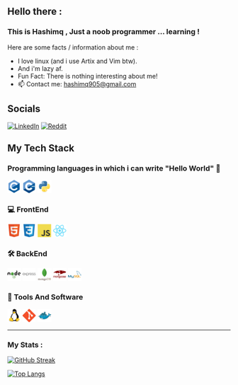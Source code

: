 ## Hello there :

### This is Hashimq , Just a noob programmer ... learning !
 
 Here are some facts / information about me :
 - I love linux (and i use Artix and Vim btw).
 - And i'm lazy af.
 - Fun Fact: There is nothing interesting about me!
 - 📫 Contact me: hashimq905@gmail.com

## Socials 
[![LinkedIn](https://img.shields.io/badge/LinkedIn-%230077B5.svg?logo=linkedin&logoColor=white)](https://www.linkedin.com/in/hashim-q-3b6b24268) [![Reddit](https://img.shields.io/badge/Reddit-%23FF4500.svg?logo=Reddit&logoColor=white)](https://www.reddit.com/user/TheHashimq/)

## My Tech Stack 

### Programming languages in which i can write "Hello World" 🦍
<div>
  <img src="https://github.com/devicons/devicon/blob/master/icons/c/c-original.svg" alt="C Logo" width="6%" title='C'/>
  <img src="https://github.com/devicons/devicon/blob/master/icons/cplusplus/cplusplus-original.svg" alt="c++" width="6%" title='C++' />
 <img src="https://github.com/devicons/devicon/blob/master/icons/python/python-original.svg" alt="Python" width="6%" title='Python' />
</div>

### :computer: FrontEnd

<div>
  <img src ="https://github.com/devicons/devicon/blob/master/icons/html5/html5-original.svg" alt="HTML5 logo" width="6%" title='HTML5'/>
  <img src ="https://github.com/devicons/devicon/blob/master/icons/css3/css3-original.svg" alt="CSS3 logo" width="6%" title='CSS3'/>
   <img src ="https://github.com/devicons/devicon/blob/master/icons/javascript/javascript-original.svg" alt="JavaScript" width="6%" title='JavaScript'/>
 <img src ="https://github.com/devicons/devicon/blob/master/icons/react/react-original.svg" alt="React" width="6%" title='React'/>
<div> 

### 🛠️ BackEnd 
<div>
<img src="https://github.com/devicons/devicon/blob/master/icons/nodejs/nodejs-original-wordmark.svg" width="6%" title='Nodejs'/>
<img src="https://github.com/devicons/devicon/blob/master/icons/express/express-original-wordmark.svg" width="6%" title='Express'/>
<img src="https://github.com/devicons/devicon/blob/master/icons/mongodb/mongodb-original-wordmark.svg" width="6%" title='MongoDB'/>
<img src="https://github.com/devicons/devicon/blob/master/icons/mongoose/mongoose-original-wordmark.svg" width="6%" title='Mongoose'/>
 <img src="https://github.com/devicons/devicon/blob/master/icons/mysql/mysql-original-wordmark.svg" width="6%" title='Mysql'/>
</div>

### 🧰 Tools And Software

<div>
    <img src="https://github.com/devicons/devicon/blob/master/icons/linux/linux-original.svg" alt="Linux Logo" width="6%" title='Linux' />
   <img src="https://github.com/devicons/devicon/blob/master/icons/git/git-original.svg" alt="Git Logo" width="6%" title='Git' />
   <img src="https://github.com/devicons/devicon/blob/master/icons/docker/docker-original.svg" alt="Docker Logo" width="6%" title='Docker' />
</div>

---
### My Stats :
[![GitHub Streak](http://github-readme-streak-stats.herokuapp.com?user=thehashimq&theme=tokyonight)](https://git.io/streak-stats)

 [![Top Langs](https://github-readme-stats-git-masterrstaa-rickstaa.vercel.app/api/top-langs/?username=thehashimq&theme=tokyonight)](https://github.com/hashimq07/github-readme-stats)
